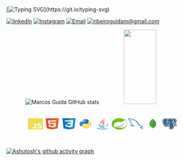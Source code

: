 [![Typing SVG](https://readme-typing-svg.herokuapp.com?font=Star+Jedi&duration=4000&pause=&color=159FF7&vCenter=true&repeat=false&random=false&width=435&lines=Hello!+I'm+Marcos+Guida.)](https://git.io/typing-svg)

[![linkedln](https://img.shields.io/badge/LinkedIn-0077B5?style=for-the-badge&logo=linkedin&logoColor=white)](https://www.linkedin.com/in/marcos-ribeiro-guida?utm_source=share&utm_campaign=share_via&utm_content=profile&utm_medium=ios_app)
[![Instagram](https://img.shields.io/badge/Instagram-E4405F?style=for-the-badge&logo=instagram&logoColor=white)](https://www.instagram.com/marcos.ribeirog?igsh=MWhvaDViZ3Jid2IyNw%3D%3D&utm_source=qr)
[![Email](https://img.shields.io/badge/Gmail-D14836?style=for-the-badge&logo=gmail&logoColor=white)](mailto:ribeiroguidam@gmail.com)
[![ribeiroguidam@gmail.com](https://img.shields.io/badge/Gmail-D14836?style=for-the-badge&logo=gmail&logoColor=white)](mailto:ribeiroguidam@gmail.com)

<div align="center">  
  <img width="49%" height="195px" src="https://github-readme-stats.vercel.app/api?username=marcosguida&show_icons=true&count_private=true&hide_border=true&title_color=288CB8FF&icon_color=00bfbf&text_color=c9d1d9&bg_color=0d1117" alt="Marcos Guida GitHub stats" /> 
  <img width="41%" height="195px" src="https://github-readme-stats.vercel.app/api/top-langs/?username=marcosguida&layout=compact&hide_border=true&title_color=288CB8FF&text_color=00bfbf&bg_color=0d1117" />
</div>

<br>
<div align="center" style="display: inline_block"><br>
  <img align="center" alt="marcosguida-Js" height="30" width="40" src="https://raw.githubusercontent.com/devicons/devicon/master/icons/javascript/javascript-plain.svg">
  <img align="center" alt="marcosguida-HTML" height="30" width="40" src="https://raw.githubusercontent.com/devicons/devicon/master/icons/html5/html5-original.svg">
  <img align="center" alt="marcosguida-CSS" height="30" width="40" src="https://raw.githubusercontent.com/devicons/devicon/master/icons/css3/css3-original.svg">
  <img align="center" alt="marcosguida-Python" height="30" width="40" src="https://raw.githubusercontent.com/devicons/devicon/master/icons/python/python-original.svg">
  <img align="center" alt="marcosguida-Java" height="30" width="40" src="https://raw.githubusercontent.com/devicons/devicon/master/icons/java/java-original.svg">
  <img align="center" alt="marcosguida-Spring" height="30" width="40" src="https://raw.githubusercontent.com/devicons/devicon/master/icons/spring/spring-original.svg">
  <img align="center" alt="marcosguida-Mysql" height="30" width="40" src="https://raw.githubusercontent.com/devicons/devicon/master/icons/mysql/mysql-original.svg">
  <img align="center" alt="marcosguida-MongoDB" height="30" width="40" src="https://raw.githubusercontent.com/devicons/devicon/master/icons/mongodb/mongodb-original.svg">
  <img align="center" alt="marcosguida-PostgreSQL" height="30" width="40" src="https://raw.githubusercontent.com/devicons/devicon/master/icons/postgresql/postgresql-original.svg">
</div>
<br>
<br>

[![Ashutosh's github activity graph](https://github-readme-activity-graph.vercel.app/graph?username=marcosguida&theme=react-dark)](https://github.com/ashutosh00710/github-readme-activity-graph)


